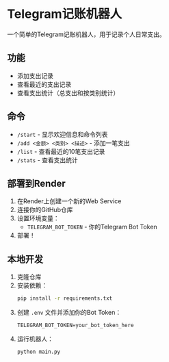# Telegram记账机器人

一个简单的Telegram记账机器人，用于记录个人日常支出。

## 功能

- 添加支出记录
- 查看最近的支出记录
- 查看支出统计（总支出和按类别统计）

## 命令

- `/start` - 显示欢迎信息和命令列表
- `/add <金额> <类别> <描述>` - 添加一笔支出
- `/list` - 查看最近的10笔支出记录
- `/stats` - 查看支出统计

## 部署到Render

1. 在Render上创建一个新的Web Service
2. 连接你的GitHub仓库
3. 设置环境变量：
   - `TELEGRAM_BOT_TOKEN` - 你的Telegram Bot Token
4. 部署！

## 本地开发

1. 克隆仓库
2. 安装依赖：
   ```bash
   pip install -r requirements.txt
   ```
3. 创建 `.env` 文件并添加你的Bot Token：
   ```
   TELEGRAM_BOT_TOKEN=your_bot_token_here
   ```
4. 运行机器人：
   ```bash
   python main.py
   ``` 